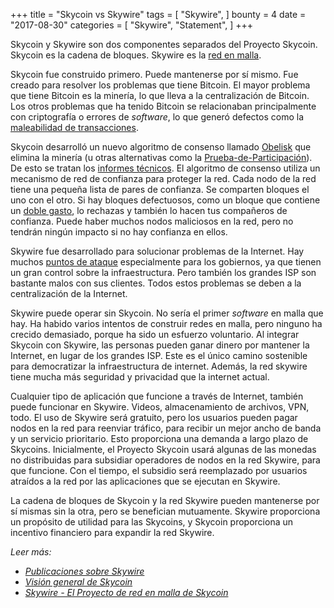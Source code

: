 +++
title = "Skycoin vs Skywire"
tags = [
    "Skywire",
]
bounty = 4
date = "2017-08-30"
categories = [
    "Skywire",
    "Statement",
]
+++

Skycoin y Skywire son dos componentes separados del Proyecto Skycoin.
Skycoin es la cadena de bloques. Skywire es la [red en malla](https://en.wikipedia.org/wiki/Mesh_networking).

Skycoin fue construido primero. Puede mantenerse por sí mismo. 
Fue creado para resolver los problemas que tiene Bitcoin. 
El mayor problema que tiene Bitcoin es la minería, lo que lleva a 
la centralización de Bitcoin. Los otros problemas que ha tenido Bitcoin 
se relacionaban principalmente con criptografía o errores de *software*, 
lo que generó defectos como la [maleabilidad de transacciones](https://en.bitcoin.it/wiki/Transaction_Malleability).

Skycoin desarrolló un nuevo algoritmo de consenso llamado [Obelisk](https://www.skycoin.net/whitepapers)
que elimina la minería (u otras alternativas como la 
[Prueba-de-Participación](https://en.wikipedia.org/wiki/Proof-of-stake)).
De esto se tratan los [informes técnicos](https://www.skycoin.net/whitepapers).
El algoritmo de consenso utiliza un mecanismo de red de confianza para proteger 
la red. Cada nodo de la red tiene una pequeña lista de pares de confianza.
Se comparten bloques el uno con el otro. Si hay bloques defectuosos, como un 
bloque que contiene un [doble gasto](https://en.wikipedia.org/wiki/Double-spending), 
lo rechazas y también lo hacen tus compañeros de confianza. 
Puede haber muchos nodos maliciosos en la red, pero no tendrán ningún 
impacto si no hay confianza en ellos.

Skywire fue desarrollado para solucionar problemas de la Internet. Hay muchos 
[puntos de ataque](https://en.wikipedia.org/wiki/BGP_hijacking) especialmente 
para los gobiernos, ya que tienen un gran control sobre la infraestructura. 
Pero también los grandes ISP son bastante malos con sus clientes. Todos 
estos problemas se deben a la centralización de la Internet.

Skywire puede operar sin Skycoin. No sería el primer *software* en malla que hay. 
Ha habido varios intentos de construir redes en malla, pero ninguno ha crecido 
demasiado, porque ha sido un esfuerzo voluntario. Al integrar Skycoin con Skywire, 
las personas pueden ganar dinero por mantener la Internet, 
en lugar de los grandes ISP. Este es el único camino sostenible para 
democratizar la infraestructura de internet. Además, la red skywire tiene mucha 
más seguridad y privacidad que la internet actual.

Cualquier tipo de aplicación que funcione a través de Internet, también 
puede funcionar en Skywire. Videos, almacenamiento de archivos, VPN, todo. 
El uso de Skywire será gratuito, pero los usuarios pueden pagar nodos en la 
red para reenviar tráfico, para recibir un mejor ancho de banda y un servicio 
prioritario. Esto proporciona una demanda a largo plazo de Skycoins. Inicialmente, 
el Proyecto Skycoin usará algunas de las monedas no distribuidas para subsidiar 
operadores de nodos en la red Skywire, para que funcione. Con el tiempo, el subsidio 
será reemplazado por usuarios atraídos a la red por las aplicaciones que se 
ejecutan en Skywire.

La cadena de bloques de Skycoin y la red Skywire pueden mantenerse por 
sí mismas sin la otra, pero se benefician mutuamente. Skywire proporciona 
un propósito de utilidad para las Skycoins, y Skycoin proporciona un incentivo 
financiero para expandir la red Skywire.

*Leer más:*

* *[Publicaciones sobre Skywire](/categories/skywire/)*
* *[Visión general de Skycoin](/overview/skycoin-overview/)*
* *[Skywire - El Proyecto de red en malla de Skycoin](/overview/skywire---skycoin-meshnet-project/)*
